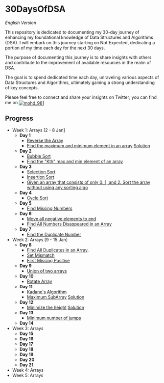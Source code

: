 # 30DaysOfDSA

*English Version*

This repository is dedicated to documenting my 30-day journey of enhancing my foundational knowledge of Data Structures and Algorithms (DSA). I will embark on this journey starting on Not Expected, dedicating a portion of my time each day for the next 30 days.

The purpose of documenting this journey is to share insights with others and contribute to the improvement of available resources in the realm of DSA.

The goal is to spend dedicated time each day, unraveling various aspects of Data Structures and Algorithms, ultimately gaining a strong understanding of key concepts.

Please feel free to connect and share your insights on Twitter; you can find me on <a href="https://twitter.com/mohd_981" target="blank"><img align="center" src="https://img.shields.io/badge/X-000000?style=for-the-badge&logo=x&logoColor=white" alt="mohd_981" /></a>

## Progress
- Week 1: Arrays [2 - 8 Jan]
  - **Day 1**
    - [Reverse the Array](https://www.geeksforgeeks.org/write-a-program-to-reverse-an-array-or-string/)
    - [Find the maximum and minimum element in an array](https://www.geeksforgeeks.org/problems/find-minimum-and-maximum-element-in-an-array4428/1) [Solution](https://www.enjoyalgorithms.com/blog/find-the-minimum-and-maximum-value-in-an-array)
  - **Day 2**
    - [Bubble Sort](https://www.youtube.com/watch?v=F5MZyqRp_IM&t=1s&ab_channel=KunalKushwaha)
    - [Find the "Kth" max and min element of an array](https://www.geeksforgeeks.org/problems/kth-smallest-element5635/1)
  - **Day 3**
    - [Selection Sort](https://www.youtube.com/watch?v=Nd4SCCIHFWk&ab_channel=KunalKushwaha)
    - [Insertion Sort](https://www.youtube.com/watch?v=By_5-RRqVeE&ab_channel=KunalKushwaha)
    - [Given an array that consists of only 0, 1, and 2. Sort the array without using any sorting algo](https://www.geeksforgeeks.org/problems/sort-an-array-of-0s-1s-and-2s4231/1)
  - **Day 4**
    - [Cycle Sort](https://www.youtube.com/watch?v=JfinxytTYFQ&ab_channel=KunalKushwaha)
  - **Day 5**
    - [Find Missing Numbers](https://leetcode.com/problems/missing-number/)
  - **Day 6**
    - [Move all negative elements to end](https://www.geeksforgeeks.org/problems/move-all-negative-elements-to-end1813/1)
    - [Find All Numbers Disappeared in an Array](https://leetcode.com/problems/find-all-numbers-disappeared-in-an-array/)
  - **Day 7**
    - [Find the Duplicate Number](https://leetcode.com/problems/find-the-duplicate-number/)
- Week 2: Arrays [9 - 15 Jan]
  - **Day 8**
    - [Find All Duplicates in an Array](https://leetcode.com/problems/find-all-duplicates-in-an-array/).
    - [Set Mismatch](https://leetcode.com/problems/set-mismatch/)
    - [First Missing Positive](https://leetcode.com/problems/first-missing-positive/)
  - **Day 9**
    - [Union of two arrays](https://www.geeksforgeeks.org/problems/union-of-two-arrays3538/1)
  - **Day 10**
    - [Rotate Array](https://www.geeksforgeeks.org/problems/cyclically-rotate-an-array-by-one2614/1)
  - **Day 11**
    - [Kadane's Algorithm](https://www.youtube.com/watch?v=w4W6yya1PIc&ab_channel=CodeHelp-byBabbar)
    - [Maximum SubArray](https://leetcode.com/problems/maximum-subarray/description/) [Solution](https://www.enjoyalgorithms.com/blog/maximum-subarray-sum/)
  - **Day 12**
    - [Minimize the height](https://www.geeksforgeeks.org/problems/minimize-the-heights3351/1) [Solution](https://www.youtube.com/watch?v=tSLiZAQG9NM&ab_channel=GeeksforGeeksPractice)
  - **Day 13**
    - [Minimum number of jumps](https://www.geeksforgeeks.org/problems/minimum-number-of-jumps-1587115620/1)
  - **Day 14**
- Week 3: Arrays
  - **Day 15**
  - **Day 16**
  - **Day 17**
  - **Day 18**
  - **Day 19**
  - **Day 20**
  - **Day 21**
- Week 4: Arrays
- Week 5: Arrays

